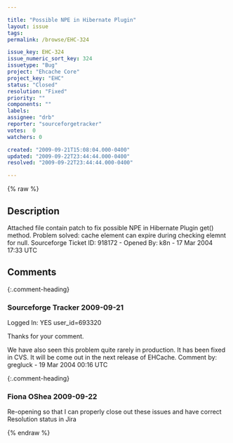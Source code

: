 ```yaml
---

title: "Possible NPE in Hibernate Plugin"
layout: issue
tags: 
permalink: /browse/EHC-324

issue_key: EHC-324
issue_numeric_sort_key: 324
issuetype: "Bug"
project: "Ehcache Core"
project_key: "EHC"
status: "Closed"
resolution: "Fixed"
priority: ""
components: ""
labels: 
assignee: "drb"
reporter: "sourceforgetracker"
votes:  0
watchers: 0

created: "2009-09-21T15:08:04.000-0400"
updated: "2009-09-22T23:44:44.000-0400"
resolved: "2009-09-22T23:44:44.000-0400"

---
```




{% raw %}



## Description

<div markdown="1" class="description">

Attached file contain patch to fix possible NPE in
Hibernate Plugin get() method.
Problem solved: cache element can expire during
checking elemnt for null.
Sourceforge Ticket ID: 918172 - Opened By: k8n - 17 Mar 2004 17:33 UTC

</div>

## Comments


{:.comment-heading}
### **Sourceforge Tracker** <span class="date">2009-09-21</span>

<div markdown="1" class="comment">

Logged In: YES 
user\_id=693320

Thanks for your comment.

We have also seen this problem quite rarely in production. 
It has been fixed in CVS. It will be come out in the next
release of EHCache.
Comment by: gregluck - 19 Mar 2004 00:16 UTC

</div>


{:.comment-heading}
### **Fiona OShea** <span class="date">2009-09-22</span>

<div markdown="1" class="comment">

Re-opening so that I can properly close out these issues and have correct Resolution status in Jira

</div>



{% endraw %}
